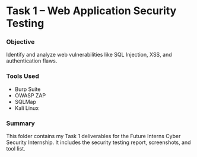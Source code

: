 # Task 1 – Web Application Security Testing

### Objective
Identify and analyze web vulnerabilities like SQL Injection, XSS, and authentication flaws.

### Tools Used
- Burp Suite
- OWASP ZAP
- SQLMap
- Kali Linux

### Summary
This folder contains my Task 1 deliverables for the Future Interns Cyber Security Internship.
It includes the security testing report, screenshots, and tool list.
